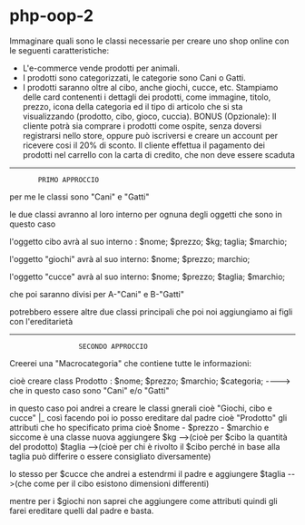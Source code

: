 # php-oop-2
Immaginare quali sono le classi necessarie per creare uno shop online con le seguenti caratteristiche:
- L'e-commerce vende prodotti per animali.
- I prodotti sono categorizzati, le categorie sono Cani o Gatti.
- I prodotti saranno oltre al cibo, anche giochi, cucce, etc.
Stampiamo delle card contenenti i dettagli dei prodotti, come immagine, titolo, prezzo, icona della categoria ed il tipo di articolo che si sta visualizzando (prodotto, cibo, gioco, cuccia).
BONUS (Opzionale):
Il cliente potrà sia comprare i prodotti come ospite, senza doversi registrarsi nello store, oppure può iscriversi e creare un account per ricevere cosi il 20% di sconto.
Il cliente effettua il pagamento dei prodotti nel carrello con la carta di credito, che non deve essere scaduta

------------------------------------------------------------------------------------------------------------------------------------------------------------------------------
           PRIMO APPROCCIO


per me le classi sono "Cani" e "Gatti"

le due classi avranno al loro interno per ognuna degli oggetti che sono in questo caso

l'oggetto cibo avrà al suo interno : 
$nome;
$prezzo;
$kg;
taglia;
$marchio;

l'oggetto "giochi" avrà al suo interno:
$nome;
$prezzo;
marchio;

l'oggetto "cucce" avrà al suo interno:
$nome;
$prezzo;
$taglia;
$marchio;

che poi saranno divisi per A-"Cani" e B-"Gatti"

potrebbero essere altre due classi principali che poi noi aggiungiamo ai figli con l'ereditarietà 

----------------------------------------------------------------------------------------------------------------
                     SECONDO APPROCCIO

Creerei una "Macrocategoria" che contiene tutte le informazioni: 

cioè creare 
class Prodotto : $nome; $prezzo; $marchio; $categoria; ----> che in questo caso sono "Cani" e/o "Gatti"


in questo caso poi andrei a creare le classi gnerali cioè "Giochi, cibo e cucce"
 |_ così facendo poi io posso ereditare dal padre cioè "Prodotto" 
 gli attributi che ho specificato prima cioè $nome - $prezzo - $marchio
e siccome è una classe nuova aggiungere $kg -->(cioè per $cibo la quantità del prodotto)
                                        $taglia -->(cioè per chi è rivolto il $cibo perché in base alla taglia può differire o essere consigliato diversamente)


lo stesso per $cucce che andrei a estendrmi il padre e aggiungere
                                        $taglia -->(che come per il cibo esistono dimensioni differenti)

mentre per i $giochi non saprei che aggiungere come attributi quindi gli farei ereditare quelli dal padre e basta.